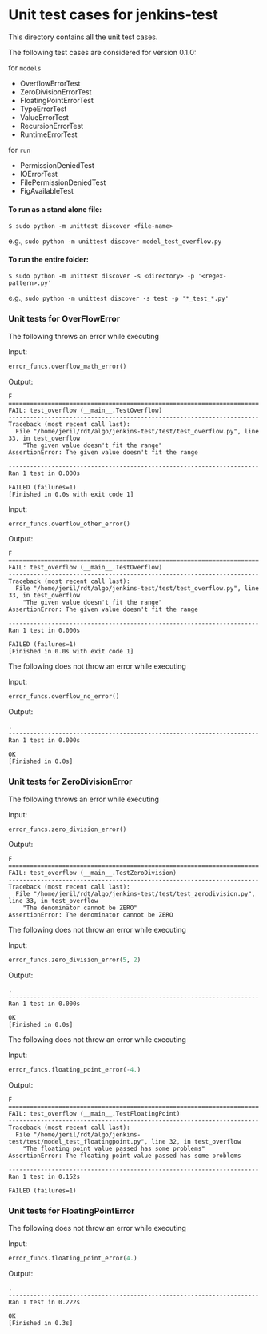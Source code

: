 # Unit test cases for jenkins-test
This directory contains all the unit test cases.

The following test cases are considered for version 0.1.0:

for `models`
* OverflowErrorTest
* ZeroDivisionErrorTest
* FloatingPointErrorTest
* TypeErrorTest
* ValueErrorTest
* RecursionErrorTest
* RuntimeErrorTest

for `run`
* PermissionDeniedTest
* IOErrorTest
* FilePermissionDeniedTest
* FigAvailableTest

#### To run as a stand alone file:
```
$ sudo python -m unittest discover <file-name>
```
e.g., `sudo python -m unittest discover model_test_overflow.py`

#### To run the entire folder:
```
$ sudo python -m unittest discover -s <directory> -p '<regex-pattern>.py'
```
e.g., `sudo python -m unittest discover -s test -p '*_test_*.py'`


### Unit tests for OverFlowError

The following throws an error while executing

Input:

```python
error_funcs.overflow_math_error()
```
Output:
```
F
======================================================================
FAIL: test_overflow (__main__.TestOverflow)
----------------------------------------------------------------------
Traceback (most recent call last):
  File "/home/jeril/rdt/algo/jenkins-test/test/test_overflow.py", line 33, in test_overflow
    "The given value doesn't fit the range"
AssertionError: The given value doesn't fit the range

----------------------------------------------------------------------
Ran 1 test in 0.000s

FAILED (failures=1)
[Finished in 0.0s with exit code 1]
```

Input:
```python
error_funcs.overflow_other_error()
```
Output:
```
F
======================================================================
FAIL: test_overflow (__main__.TestOverflow)
----------------------------------------------------------------------
Traceback (most recent call last):
  File "/home/jeril/rdt/algo/jenkins-test/test/test_overflow.py", line 33, in test_overflow
    "The given value doesn't fit the range"
AssertionError: The given value doesn't fit the range

----------------------------------------------------------------------
Ran 1 test in 0.000s

FAILED (failures=1)
[Finished in 0.0s with exit code 1]
```

The following does not throw an error while executing

Input:
```python
error_funcs.overflow_no_error()
```
Output:
```
.
----------------------------------------------------------------------
Ran 1 test in 0.000s

OK
[Finished in 0.0s]
```

### Unit tests for ZeroDivisionError

The following throws an error while executing

Input:
```python
error_funcs.zero_division_error()
```
Output:
```
F
======================================================================
FAIL: test_overflow (__main__.TestZeroDivision)
----------------------------------------------------------------------
Traceback (most recent call last):
  File "/home/jeril/rdt/algo/jenkins-test/test/test_zerodivision.py", line 33, in test_overflow
    "The denominator cannot be ZERO"
AssertionError: The denominator cannot be ZERO
```

The following does not throw an error while executing

Input:
```python
error_funcs.zero_division_error(5, 2)
```
Output:
```
.
----------------------------------------------------------------------
Ran 1 test in 0.000s

OK
[Finished in 0.0s]
```

The following does not throw an error while executing

Input:
```python
error_funcs.floating_point_error(-4.)
```
Output:
```
F
======================================================================
FAIL: test_overflow (__main__.TestFloatingPoint)
----------------------------------------------------------------------
Traceback (most recent call last):
  File "/home/jeril/rdt/algo/jenkins-test/test/model_test_floatingpoint.py", line 32, in test_overflow
    "The floating point value passed has some problems"
AssertionError: The floating point value passed has some problems

----------------------------------------------------------------------
Ran 1 test in 0.152s

FAILED (failures=1)
```

### Unit tests for FloatingPointError

The following does not throw an error while executing

Input:
```python
error_funcs.floating_point_error(4.)
```
Output:
```
.
----------------------------------------------------------------------
Ran 1 test in 0.222s

OK
[Finished in 0.3s]
```
